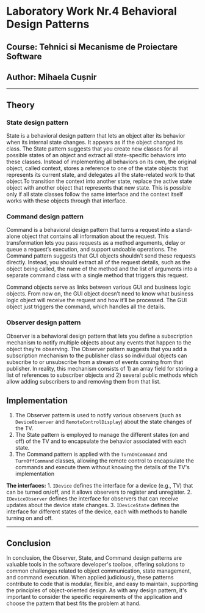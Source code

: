 # Laboratory Work Nr.4 Behavioral Design Patterns
## Course: Tehnici si Mecanisme de Proiectare Software
## Author: Mihaela Cușnir
****
## Theory
### State  design pattern
State is a behavioral design pattern that lets an object alter its behavior when its internal state changes. It appears as if the object changed its class. The State pattern suggests that you create new classes for all possible states of an object and extract all state-specific behaviors into these classes.
Instead of implementing all behaviors on its own, the original object, called context, stores a reference to one of the state objects that represents its current state, and delegates all the state-related work to that object.To transition the context into another state, replace the active state object with another object that represents that new state. This is possible only if all state classes follow the same interface and the context itself works with these objects through that interface.

### Command design pattern
Command is a behavioral design pattern that turns a request into a stand-alone object that contains all information about the request. This transformation lets you pass requests as a method arguments, delay or queue a request’s execution, and support undoable operations. The Command pattern suggests that GUI objects shouldn’t send these requests directly. Instead, you should extract all of the request details, such as the object being called, the name of the method and the list of arguments into a separate command class with a single method that triggers this request.

Command objects serve as links between various GUI and business logic objects. From now on, the GUI object doesn’t need to know what business logic object will receive the request and how it’ll be processed. The GUI object just triggers the command, which handles all the details.
### Observer design pattern
Observer is a behavioral design pattern that lets you define a subscription mechanism to notify multiple objects about any events that happen to the object they’re observing. The Observer pattern suggests that you add a subscription mechanism to the publisher class so individual objects can subscribe to or unsubscribe from a stream of events coming from that publisher. In reality, this mechanism consists of 1) an array field for storing a list of references to subscriber objects and 2) several public methods which allow adding subscribers to and removing them from that list.

## Implementation
1. The Observer pattern is used to notify various observers (such as `DeviceObserver` and `RemoteControlDisplay`) about the state changes of the TV.
2. The State pattern is employed to manage the different states (on and off) of the TV and to encapsulate the behavior associated with each state.
3. The Command pattern is applied with the `TurnOnCommand` and `TurnOffCommand` classes, allowing the remote control to encapsulate the commands and execute them without knowing the details of the TV's implementation

<b>The interfaces:</b>
    1. `IDevice` defines the interface for a device (e.g., TV) that can be turned on/off, and it allows observers to register and unregister.
    2. `IDeviceObserver` defines the interface for observers that can receive updates about the device state changes.
   3. `IDeviceState` defines the interface for different states of the device, each with methods to handle turning on and off.

****
## Conclusion
In conclusion, the Observer, State, and Command design patterns are valuable tools in the software developer's toolbox, offering solutions to common challenges related to object communication, state management, and command execution. When applied judiciously, these patterns contribute to code that is modular, flexible, and easy to maintain, supporting the principles of object-oriented design. As with any design pattern, it's important to consider the specific requirements of the application and choose the pattern that best fits the problem at hand.
